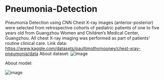 # Pneumonia-Detection
Pneumonia Detection using CNN
Chest X-ray images (anterior-posterior) were selected from retrospective cohorts of pediatric patients of one to five years old from Guangzhou Women and Children’s Medical Center, Guangzhou. All chest X-ray imaging was performed as part of patients’ routine clinical care.
Link data:
https://www.kaggle.com/datasets/paultimothymooney/chest-xray-pneumonia/data
About dataset:
![image](https://github.com/namphh/Pneumonia-Detection/assets/124813687/584b612a-75cd-425d-9a0a-da659e21bcac)


About model:


![image](https://github.com/namphh/Pneumonia-Detection/assets/124813687/65c56e94-376a-4dd8-a495-c1ba079fcb31)
